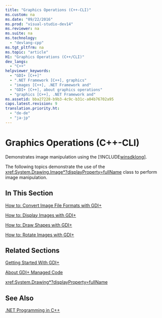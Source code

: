 ```yaml
---
title: "Graphics Operations (C++-CLI)"
ms.custom: na
ms.date: "09/22/2016"
ms.prod: "visual-studio-dev14"
ms.reviewer: na
ms.suite: na
ms.technology: 
  - "devlang-cpp"
ms.tgt_pltfrm: na
ms.topic: "article"
H1: "Graphics Operations (C++/CLI)"
dev_langs: 
  - "C++"
helpviewer_keywords: 
  - "GDI+ [C++]"
  - ".NET Framework [C++], graphics"
  - "images [C++], .NET Framework and"
  - "GDI+ [C++], about graphics operations"
  - "graphics [C++], .NET Framework and"
ms.assetid: bba27228-b9b3-4c9c-b31c-a04b76702a95
caps.latest.revision: 9
translation.priority.ht: 
  - "de-de"
  - "ja-jp"
---
```

# Graphics Operations (C++-CLI)
Demonstrates image manipulation using the [!INCLUDE[winsdklong](../VS_csharp/includes/winsdklong_md.md)].  
  
 The following topics demonstrate the use of the <xref:System.Drawing.Image*?displayProperty=fullName> class to perform image manipulation.  
  
## In This Section  
 [How to: Convert Image File Formats with GDI+](../VS_csharp/how-to--convert-image-file-formats-with-the-.net-framework.md)  
  
 [How to: Display Images with GDI+](../VS_csharp/how-to--display-images-with-the-.net-framework.md)  
  
 [How to: Draw Shapes with GDI+](../VS_csharp/how-to--draw-shapes-with-the-.net-framework.md)  
  
 [How to: Rotate Images with GDI+](../VS_csharp/how-to--rotate-images-with-the-.net-framework.md)  
  
## Related Sections  
 [Getting Started With GDI+](assetId:///eb0f6d6f-9e52-4167-9592-ff4b82fb5869)  
  
 [About GDI+ Managed Code](assetId:///a98a76ab-e455-49c9-891c-0491ac932f2c)  
  
 <xref:System.Drawing*?displayProperty=fullName>  
  
## See Also  
 [.NET Programming in C++](../VS_csharp/.net-programming-with-c---cli--visual-c---.md)